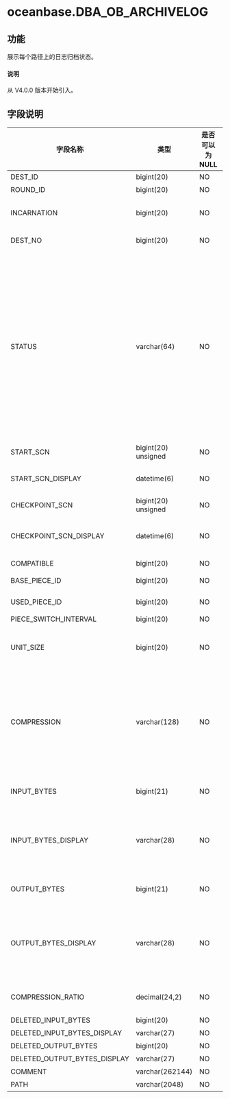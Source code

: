 # oceanbase.DBA_OB_ARCHIVELOG

## 功能

展示每个路径上的日志归档状态。

<main id="notice" type='explain'>
  <h4>说明</h4>
  <p>从 V4.0.0 版本开始引入。</p>
</main>

## 字段说明

| 字段名称 | 类型 | 是否可以为 NULL | 描述 |
| --- | --- | --- | --- |
| DEST_ID | bigint(20) | NO | 路径标识 |
| ROUND_ID | bigint(20) | NO | 标识第几轮备份 |
| INCARNATION | bigint(20) | NO | 表示 Flashback Database 后的第几次分身 |
| DEST_NO | bigint(20) | NO | 标识 log_archive_dest_n |
| STATUS | varchar(64) | NO | 备份任务的状态：<ul><li>BEGINNING：正在启动日志归档  </li><li>DOING：正在进行日志归档 </li><li> INTERRUPTED：日志归档中断，需要人工介入 </li><li>STOP：日志归档已停止  </li><li>STOPPING：正在停止日志归档  </li><li>SUSPENDING：正在暂停日志归档  </li><li>SUSPEND：日志归档已暂停  </li></ul> |
| START_SCN | bigint(20) unsigned | NO | 开始备份位点 |
| START_SCN_DISPLAY | datetime(6) | NO | 将 START_SCN 转换成时间单位之后的展示 |
| CHECKPOINT_SCN | bigint(20) unsigned | NO | 当前归档位点 |
| CHECKPOINT_SCN_DISPLAY | datetime(6) | NO | 将 CHECKPOINT_SCN 转换成时间单位之后的展示 |
| COMPATIBLE | bigint(20) | NO | 兼容性版本 |
| BASE_PIECE_ID | bigint(20) | NO | 该轮 Round 的首个 PIECE ID |
| USED_PIECE_ID | bigint(20) | NO | 该轮 Round 已使用的 PIECE ID |
| PIECE_SWITCH_INTERVAL | bigint(20) | NO | Piece 切换周期 |
| UNIT_SIZE   | bigint(20)   | NO   | 日志归档数据单次压缩或加密的日志块大小，当前暂不支持该字段    |
| COMPRESSION | varchar(128) | NO   | 压缩算法：<ul><li> none: 表示不压缩 </li><li> lz4_1.0：表示使用压缩算法 lz4_1.0 </li><li>zstd_1.3.8：表示使用压缩算法 zstd_1.3.8</li></ul>当前暂不支持该字段    |
| INPUT_BYTES | bigint(21) | NO | 读取的数据量<br>OceanBase 数据库暂不支持该字段 |
| INPUT_BYTES_DISPLAY | varchar(28) | NO | 对 INPUT_BYTES 单位转换之后的展示，单位为 MB 、GB、TB 和 PB 中的一种<br>OceanBase 数据库暂不支持该字段 |
| OUTPUT_BYTES | bigint(21) | NO | 输出的数据量<br>OceanBase 数据库暂不支持该字段 |
| OUTPUT_BYTES_DISPLAY | varchar(28) | NO | 对 OUTPUT_BYTES 单位转换之后的展示，单位为 MB 、GB、TB 和 PB 中的一种<br>OceanBase 数据库暂不支持该字段 |
| COMPRESSION_RATIO | decimal(24,2) | NO | 压缩率<br>OceanBase 数据库暂不支持该字段 |
| DELETED_INPUT_BYTES | bigint(20) | NO | 删除的原始数据量 |
| DELETED_INPUT_BYTES_DISPLAY | varchar(27) | NO | 删除的原始数据量 |
| DELETED_OUTPUT_BYTES | bigint(20) | NO | 删除的有效数据量 |
| DELETED_OUTPUT_BYTES_DISPLAY | varchar(27) | NO | 删除的有效数据量 |
| COMMENT | varchar(262144) | NO | 放错误提示信息 |
| PATH | varchar(2048) | NO | 归档路径 |
